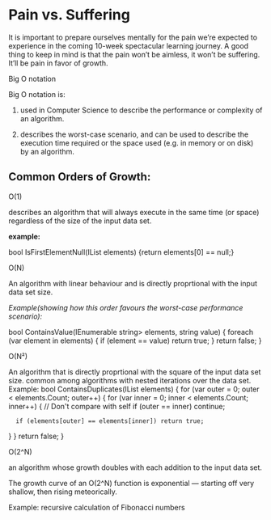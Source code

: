 # Pain vs. Suffering
It is important to prepare ourselves mentally for the pain we’re expected to experience in the coming 10-week spectacular learning journey. A good thing to keep in mind is that the pain won’t be aimless, it won’t be suffering. It’ll be pain in favor of growth.

Big O notation


Big O notation is:


1. used in Computer Science to describe the performance or complexity of an algorithm.

2. describes the worst-case scenario, and can be used to describe the execution time required or the space used (e.g. in memory or on disk) by an algorithm.

## Common Orders of Growth:
O(1)

describes an algorithm that will always execute in the same time (or space) regardless of the size of the input data set.

**example:**


bool IsFirstElementNull(IList elements) {return elements[0] == null;}

O(N)

An algorithm with linear behaviour and is directly proprtional with the input data set size.





*Example(showing how this order favours the worst-case performance scenario):*



bool ContainsValue(IEnumerable string> elements, string value) { foreach (var element in elements) { if (element == value) return true; }
return false; }

O(N²)

An algorithm that is directly proprtional with the square of the input data set size.
common among algorithms with nested iterations over the data set.
Example:
bool ContainsDuplicates(IList elements) { for (var outer = 0; outer < elements.Count; outer++) { for (var inner = 0; inner < elements.Count; inner++) { // Don't compare with self if (outer == inner) continue;

      if (elements[outer] == elements[inner]) return true; 
  }
}
return false; }

O(2^N)

an algorithm whose growth doubles with each addition to the input data set.

The growth curve of an O(2^N) function is exponential — starting off very shallow, then rising meteorically.

Example:
recursive calculation of Fibonacci numbers